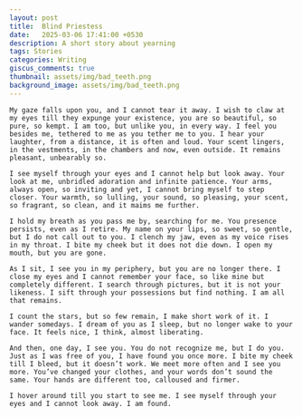 ```yaml
---
layout: post
title:  Blind Priestess
date:   2025-03-06 17:41:00 +0530
description: A short story about yearning
tags: Stories
categories: Writing
giscus_comments: true
thumbnail: assets/img/bad_teeth.png
background_image: assets/img/bad_teeth.png
---
```


<div class="side-banner-wrapper" {% if page.background_image %} data-bg="{{ page.background_image | relative_url }}"{% endif %}>

    My gaze falls upon you, and I cannot tear it away. I wish to claw at my eyes till they expunge your existence, you are so beautiful, so pure, so kempt. I am too, but unlike you, in every way. I feel you besides me, tethered to me as you tether me to you. I hear your laughter, from a distance, it is often and loud. Your scent lingers, in the vestments, in the chambers and now, even outside. It remains pleasant, unbearably so.

    I see myself through your eyes and I cannot help but look away. Your look at me, unbridled adoration and infinite patience. Your arms, always open, so inviting and yet, I cannot bring myself to step closer. Your warmth, so lulling, your sound, so pleasing, your scent, so fragrant, so clean, and it maims me further.  

    I hold my breath as you pass me by, searching for me. You presence persists, even as I retire. My name on your lips, so sweet, so gentle, but I do not call out to you. I clench my jaw, even as my voice rises in my throat. I bite my cheek but it does not die down. I open my mouth, but you are gone.

    As I sit, I see you in my periphery, but you are no longer there. I close my eyes and I cannot remember your face, so like mine but completely different. I search through pictures, but it is not your likeness. I sift through your possessions but find nothing. I am all that remains. 

    I count the stars, but so few remain, I make short work of it. I wander somedays. I dream of you as I sleep, but no longer wake to your face. It feels nice, I think, almost liberating.

    And then, one day, I see you. You do not recognize me, but I do you. Just as I was free of you, I have found you once more. I bite my cheek till I bleed, but it doesn’t work. We meet more often and I see you more. You’ve changed your clothes, and your words don’t sound the same. Your hands are different too, calloused and firmer. 

    I hover around till you start to see me. I see myself through your eyes and I cannot look away. I am found.
</div>
